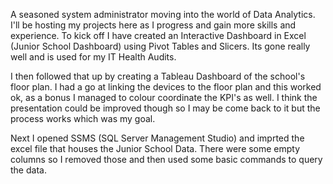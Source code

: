 A seasoned system administrator moving into the world of Data Analytics.  I'll be hosting my projects here as I progress and gain more skills and experience.
To kick off I have created an Interactive Dashboard in Excel (Junior School Dashboard) using Pivot Tables and Slicers.  Its gone really well and is used for my IT Health Audits.

I then followed that up by creating a Tableau Dashboard of the school's floor plan.  I had a go at linking the devices to the floor plan and this worked ok, as a bonus I managed to colour coordinate the KPI's as well.  I think the presentation could be improved though so I may be come back to it but the process works which was my goal.

Next I opened SSMS (SQL Server Management Studio) and imprted the excel file that houses the Junior School Data.  There were some empty columns so I removed those and then used some basic commands to query the data.

